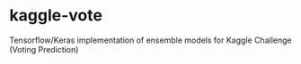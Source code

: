# kaggle-vote
Tensorflow/Keras implementation of ensemble models for Kaggle Challenge (Voting Prediction) 
